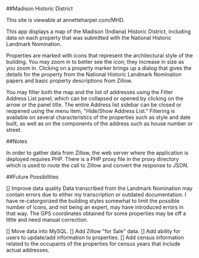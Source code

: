 ##Madison Historic District 

This site is viewable at annetteharper.com/MHD.

This app displays a map of the Madison (Indiana) Historic District, including data on each property that was submitted with the National Historic Landmark Nomination. 

Properties are marked with icons that represent the architectural style of the building. You may zoom in to better see the icon; they increase in size as you zoom in. Clicking on a property marker brings up a dialog that gives the details for the property from the National Historic Landmark Nomination papers and basic property descriptions from Zillow.

You may filter both the map and the list of addresses using the Filter Address List panel, which can be collapsed or opened by clicking on the arrow or the panel title. The entire Address list sidebar can be closed or reopened using the menu item, "Hide/Show Address List." Filtering is available on several characteristics of the properties such as style and date built, as well as on the components of the address such as house number or street.

##Notes

In order to gather data from Zillow, the web server where the application is deployed requires PHP. There is a PHP proxy file in the proxy directory which is used to route the call to Zillow and convert the response to JSON.

##Future Possibilities

[] Improve data quality
Data transcribed from the Landmark Nomination may contain errors due to either my transcription or outdated documentation. I have re-catorgorized the building styles somewhat to limit the possible number of icons, and not being an expert, may have introduced errors in that way. The GPS coordinates obtained for some properties may be off a little and need manual correction.

[] Move data into MySQL.
[] Add Zillow "for Sale" data.
[] Add ability for users to update/add information to properties.
[] Add census information related to the occupants of the properties for census years that include actual addresses.